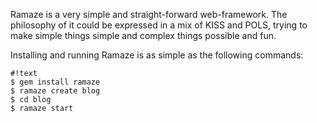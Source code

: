 Ramaze is a very simple and straight-forward web-framework. The philosophy of
it could be expressed in a mix of KISS and POLS, trying to make simple things
simple and complex things possible and fun.

Installing and running Ramaze is as simple as the following commands:

    #!text
    $ gem install ramaze
    $ ramaze create blog
    $ cd blog
    $ ramaze start
